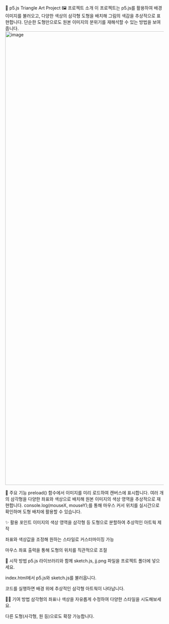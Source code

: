 🎨 p5.js Triangle Art Project
🖼️ 프로젝트 소개
이 프로젝트는 p5.js를 활용하여 배경 이미지를 불러오고, 다양한 색상의 삼각형 도형을 배치해 그림의 색감을 추상적으로 표현합니다. 단순한 도형만으로도 원본 이미지의 분위기를 재해석할 수 있는 방법을 보여줍니다.
<img width="2560" height="1440" alt="image" src="https://github.com/user-attachments/assets/579d9fce-1651-4d26-a671-0b52058d8426" />


📝 주요 기능
preload() 함수에서 이미지를 미리 로드하여 캔버스에 표시합니다.
여러 개의 삼각형을 다양한 좌표와 색상으로 배치해 원본 이미지의 색상 영역을 추상적으로 재현합니다.
console.log(mouseX, mouseY);를 통해 마우스 커서 위치를 실시간으로 확인하며 도형 배치에 활용할 수 있습니다.

✨ 활용 포인트
이미지의 색상 영역을 삼각형 등 도형으로 분할하여 추상적인 아트웍 제작

좌표와 색상값을 조정해 원하는 스타일로 커스터마이징 가능

마우스 좌표 출력을 통해 도형의 위치를 직관적으로 조절

🚀 시작 방법
p5.js 라이브러리와 함께 sketch.js, jj.png 파일을 프로젝트 폴더에 넣으세요.

index.html에서 p5.js와 sketch.js를 불러옵니다.

코드를 실행하면 배경 위에 추상적인 삼각형 아트웍이 나타납니다.

🧑‍💻 기여 방법
삼각형의 좌표나 색상을 자유롭게 수정하여 다양한 스타일을 시도해보세요.

다른 도형(사각형, 원 등)으로도 확장 가능합니다.


